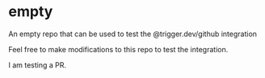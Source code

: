# empty

An empty repo that can be used to test the @trigger.dev/github integration

Feel free to make modifications to this repo to test the integration.

I am testing a PR.
